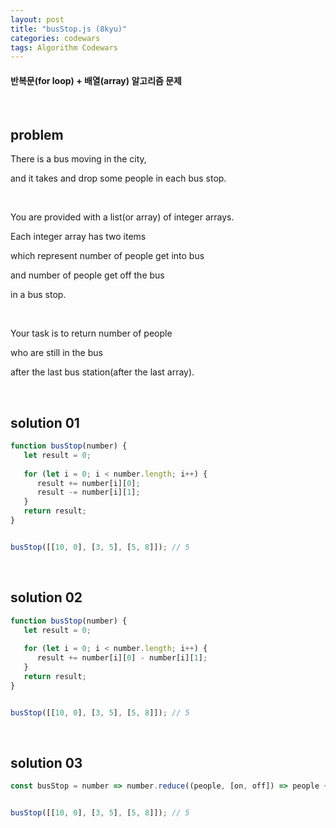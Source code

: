 ```yaml
---
layout: post
title: "busStop.js (8kyu)"
categories: codewars
tags: Algorithm Codewars
---
```


#### 반복문(for loop) + 배열(array) 알고리즘 문제

<br>

## problem

There is a bus moving in the city,

and it takes and drop some people in each bus stop.

<br>

You are provided with a list(or array) of integer arrays.

Each integer array has two items

which represent number of people get into bus

and number of people get off the bus

in a bus stop.

<br>

Your task is to return number of people

who are still in the bus

after the last bus station(after the last array).

<br>

## solution 01

```javascript
function busStop(number) {
   let result = 0;
   
   for (let i = 0; i < number.length; i++) {
      result += number[i][0];
      result -= number[i][1];
   }
   return result;
}


busStop([[10, 0], [3, 5], [5, 8]]);	// 5
```

<br>

## solution 02

```javascript
function busStop(number) {
   let result = 0;
   
   for (let i = 0; i < number.length; i++) {
      result += number[i][0] - number[i][1];
   }
   return result;
}


busStop([[10, 0], [3, 5], [5, 8]]);	// 5
```

<br>

## solution 03

```javascript
const busStop = number => number.reduce((people, [on, off]) => people + on - off, 0);


busStop([[10, 0], [3, 5], [5, 8]]);	// 5
```

